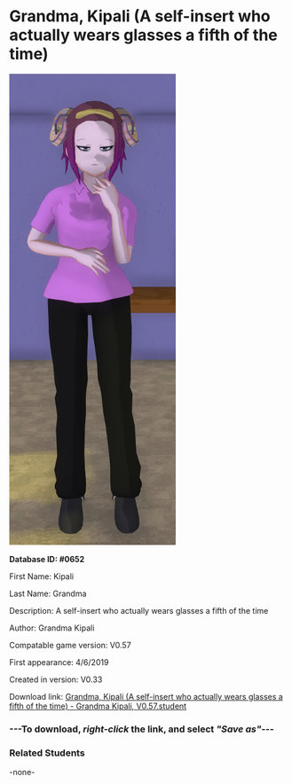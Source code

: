 # Grandma, Kipali (A self-insert who actually wears glasses a fifth of the time)

<img src="../../Files/Images/Grandma, Kipali (A self-insert who actually wears glasses a fifth of the time).png" title="Grandma, Kipali (A self-insert who actually wears glasses a fifth of the time) - Grandma Kipali, V0.57">

**Database ID: #0652**

First Name: Kipali

Last Name: Grandma

Description: A self-insert who actually wears glasses a fifth of the time

Author: Grandma Kipali

Compatable game version: V0.57

First appearance: 4/6/2019

Created in version: V0.33

Download link: <a href="https://raw.githubusercontent.com/Arbiter1223/Daigaku-Gurashi-Custom-Students/master/Files/Student%20Files/Grandma%2C%20Kipali%20(A%20self-insert%20who%20actually%20wears%20glasses%20a%20fifth%20of%20the%20time)%20-%20Grandma%20Kipali%2C%20V0.57.student">Grandma, Kipali (A self-insert who actually wears glasses a fifth of the time) - Grandma Kipali, V0.57.student</a>

### ---**To download, _right-click_ the link, and select _"Save as"_**---

### Related Students

-none-
